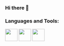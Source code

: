### Hi there 👋






### Languages and Tools:
<div>
  <img src="https://img.shields.io/badge/HTML5-E34F26?style=for-the-badge&logo=html5&logoColor=white" width="auto" height="40px">
  <img src="https://img.shields.io/badge/CSS3-1572B6?style=for-the-badge&logo=css3&logoColor=white" width="auto" height="40px">
  <img src="https://img.shields.io/badge/JavaScript-F7DF1E?style=for-the-badge&logo=JavaScript&logoColor=white" width="auto" height="40px">
</div>

